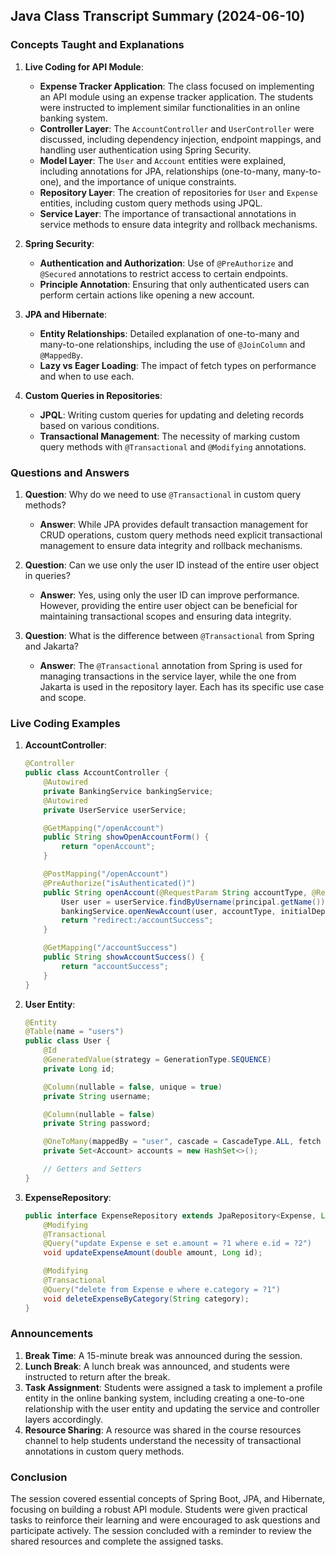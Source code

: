 ## Java Class Transcript Summary (2024-06-10)

### Concepts Taught and Explanations

1. **Live Coding for API Module**:
   - **Expense Tracker Application**: The class focused on implementing an API module using an expense tracker application. The students were instructed to implement similar functionalities in an online banking system.
   - **Controller Layer**: The `AccountController` and `UserController` were discussed, including dependency injection, endpoint mappings, and handling user authentication using Spring Security.
   - **Model Layer**: The `User` and `Account` entities were explained, including annotations for JPA, relationships (one-to-many, many-to-one), and the importance of unique constraints.
   - **Repository Layer**: The creation of repositories for `User` and `Expense` entities, including custom query methods using JPQL.
   - **Service Layer**: The importance of transactional annotations in service methods to ensure data integrity and rollback mechanisms.

2. **Spring Security**:
   - **Authentication and Authorization**: Use of `@PreAuthorize` and `@Secured` annotations to restrict access to certain endpoints.
   - **Principle Annotation**: Ensuring that only authenticated users can perform certain actions like opening a new account.

3. **JPA and Hibernate**:
   - **Entity Relationships**: Detailed explanation of one-to-many and many-to-one relationships, including the use of `@JoinColumn` and `@MappedBy`.
   - **Lazy vs Eager Loading**: The impact of fetch types on performance and when to use each.

4. **Custom Queries in Repositories**:
   - **JPQL**: Writing custom queries for updating and deleting records based on various conditions.
   - **Transactional Management**: The necessity of marking custom query methods with `@Transactional` and `@Modifying` annotations.

### Questions and Answers

1. **Question**: Why do we need to use `@Transactional` in custom query methods?
   - **Answer**: While JPA provides default transaction management for CRUD operations, custom query methods need explicit transactional management to ensure data integrity and rollback mechanisms.

2. **Question**: Can we use only the user ID instead of the entire user object in queries?
   - **Answer**: Yes, using only the user ID can improve performance. However, providing the entire user object can be beneficial for maintaining transactional scopes and ensuring data integrity.

3. **Question**: What is the difference between `@Transactional` from Spring and Jakarta?
   - **Answer**: The `@Transactional` annotation from Spring is used for managing transactions in the service layer, while the one from Jakarta is used in the repository layer. Each has its specific use case and scope.

### Live Coding Examples

1. **AccountController**:
   ```java
   @Controller
   public class AccountController {
       @Autowired
       private BankingService bankingService;
       @Autowired
       private UserService userService;

       @GetMapping("/openAccount")
       public String showOpenAccountForm() {
           return "openAccount";
       }

       @PostMapping("/openAccount")
       @PreAuthorize("isAuthenticated()")
       public String openAccount(@RequestParam String accountType, @RequestParam double initialDeposit, Principal principal) {
           User user = userService.findByUsername(principal.getName());
           bankingService.openNewAccount(user, accountType, initialDeposit);
           return "redirect:/accountSuccess";
       }

       @GetMapping("/accountSuccess")
       public String showAccountSuccess() {
           return "accountSuccess";
       }
   }
   ```

2. **User Entity**:
   ```java
   @Entity
   @Table(name = "users")
   public class User {
       @Id
       @GeneratedValue(strategy = GenerationType.SEQUENCE)
       private Long id;

       @Column(nullable = false, unique = true)
       private String username;

       @Column(nullable = false)
       private String password;

       @OneToMany(mappedBy = "user", cascade = CascadeType.ALL, fetch = FetchType.LAZY)
       private Set<Account> accounts = new HashSet<>();

       // Getters and Setters
   }
   ```

3. **ExpenseRepository**:
   ```java
   public interface ExpenseRepository extends JpaRepository<Expense, Long> {
       @Modifying
       @Transactional
       @Query("update Expense e set e.amount = ?1 where e.id = ?2")
       void updateExpenseAmount(double amount, Long id);

       @Modifying
       @Transactional
       @Query("delete from Expense e where e.category = ?1")
       void deleteExpenseByCategory(String category);
   }
   ```

### Announcements

1. **Break Time**: A 15-minute break was announced during the session.
2. **Lunch Break**: A lunch break was announced, and students were instructed to return after the break.
3. **Task Assignment**: Students were assigned a task to implement a profile entity in the online banking system, including creating a one-to-one relationship with the user entity and updating the service and controller layers accordingly.
4. **Resource Sharing**: A resource was shared in the course resources channel to help students understand the necessity of transactional annotations in custom query methods.

### Conclusion

The session covered essential concepts of Spring Boot, JPA, and Hibernate, focusing on building a robust API module. Students were given practical tasks to reinforce their learning and were encouraged to ask questions and participate actively. The session concluded with a reminder to review the shared resources and complete the assigned tasks.
